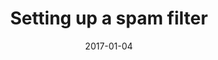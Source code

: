 ---
title: Setting up a spam filter
description: Tutorial for setting up a spam filter on Postfix using SpamAssassin
date: 2017-01-04
weight: 40
---